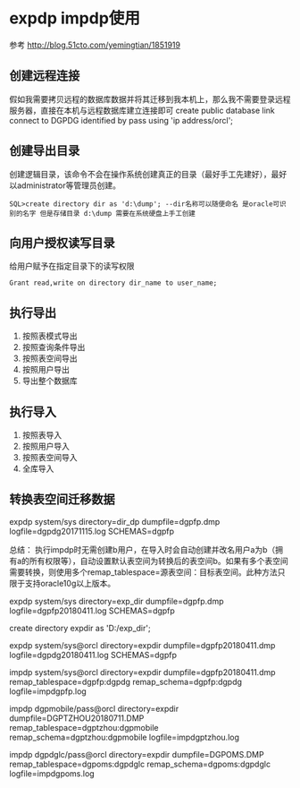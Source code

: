 # expdp impdp使用
参考 http://blog.51cto.com/yemingtian/1851919
## 创建远程连接
假如我需要拷贝远程的数据库数据并将其迁移到我本机上，那么我不需要登录远程服务器，直接在本机与远程数据库建立连接即可
create public database link
connect to DGPDG identified by pass
using 'ip address/orcl';

## 创建导出目录 
创建逻辑目录，该命令不会在操作系统创建真正的目录（最好手工先建好），最好以administrator等管理员创建。

`SQL>create directory dir as 'd:\dump'; --dir名称可以随便命名 是oracle可识别的名字 但是存储目录 d:\dump 需要在系统硬盘上手工创建`

## 向用户授权读写目录
给用户赋予在指定目录下的读写权限

`Grant read,write on directory dir_name to user_name;`

## 执行导出
1. 按照表模式导出
2. 按照查询条件导出
3. 按照表空间导出
4. 按照用户导出
5. 导出整个数据库
## 执行导入
1. 按照表导入
2. 按照用户导入
3. 按照表空间导入
4. 全库导入
## 转换表空间迁移数据


expdp system/sys directory=dir_dp dumpfile=dgpfp.dmp logfile=dgpdg20171115.log SCHEMAS=dgpfp  

总结：
执行impdp时无需创建b用户，在导入时会自动创建并改名用户a为b（拥有a的所有权限等），自动设置默认表空间为转换后的表空间b。如果有多个表空间需要转换，则使用多个remap_tablespace=源表空间：目标表空间。此种方法只限于支持oracle10g以上版本。

expdp system/sys directory=exp_dir dumpfile=dgpfp.dmp logfile=dgpfp20180411.log SCHEMAS=dgpfp  

create directory expdir as 'D:/exp_dir';

expdp system/sys@orcl directory=expdir dumpfile=dgpfp20180411.dmp logfile=dgpdg20180411.log SCHEMAS=dgpfp

impdp system/sys@orcl directory=expdir dumpfile=dgpfp20180411.dmp remap_tablespace=dgpfp:dgpdg remap_schema=dgpfp:dgpdg logfile=impdgpfp.log

impdp dgpmobile/pass@orcl directory=expdir dumpfile=DGPTZHOU20180711.DMP remap_tablespace=dgptzhou:dgpmobile remap_schema=dgptzhou:dgpmobile logfile=impdgptzhou.log

impdp dgpdglc/pass@orcl directory=expdir dumpfile=DGPOMS.DMP remap_tablespace=dgpoms:dgpdglc remap_schema=dgpoms:dgpdglc logfile=impdgpoms.log

